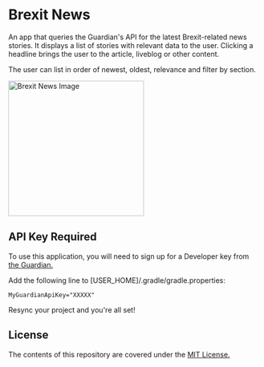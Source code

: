 # Brexit News

An app that queries the Guardian's API for the latest Brexit-related news stories.
It displays a list of stories with relevant data to the user. Clicking a headline
brings the user to the article, liveblog or other content.

The user can list in order of newest, oldest, relevance and filter by section.

<img width="270" alt="Brexit News Image" src="https://user-images.githubusercontent.com/8617261/44935198-a9fd8100-ad67-11e8-8962-a9dbe271f0f6.png">

## API Key Required

To use this application, you will need to sign up for a Developer key from [the Guardian.](https://open-platform.theguardian.com/access/)

Add the following line to [USER_HOME]/.gradle/gradle.properties:

```MyGuardianApiKey="XXXXX"```

Resync your project and you're all set!

## License

The contents of this repository are covered under the [MIT License.](LICENSE)